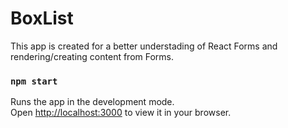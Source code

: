 # BoxList

This app is created for a better understading of React Forms and rendering/creating content from Forms.


### `npm start`

Runs the app in the development mode.\
Open [http://localhost:3000](http://localhost:3000) to view it in your browser.

